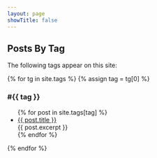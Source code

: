 ```yaml
---
layout: page
showTitle: false
---
```


## Posts By Tag

The following tags appear on this site:

{% for tg in site.tags %}
{% assign tag = tg[0] %}

<div id="{{ tag | slugify }}" class="tag-div">
<h3 name="{{ tag | slugify }}">#{{ tag }}</h3>

<ul>
{% for post in site.tags[tag] %}
  <li><a href="{{ post.url }}">{{ post.title }}</a><br/>
    {{ post.excerpt }}
  </li>
{% endfor %}
</ul>

</div>

{% endfor %}
